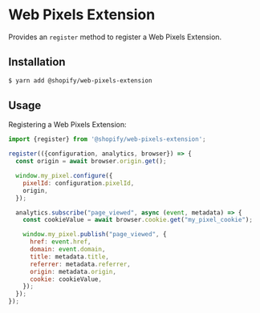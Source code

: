 # Web Pixels Extension

Provides an `register` method to register a Web Pixels Extension.

## Installation

```bash
$ yarn add @shopify/web-pixels-extension
```

## Usage

Registering a Web Pixels Extension:

```js
import {register} from '@shopify/web-pixels-extension';

register(({configuration, analytics, browser}) => {
  const origin = await browser.origin.get();

  window.my_pixel.configure({
    pixelId: configuration.pixelId,
    origin,
  });

  analytics.subscribe("page_viewed", async (event, metadata) => {
    const cookieValue = await browser.cookie.get("my_pixel_cookie");

    window.my_pixel.publish("page_viewed", {
      href: event.href,
      domain: event.domain,
      title: metadata.title,
      referrer: metadata.referrer,
      origin: metadata.origin,
      cookie: cookieValue,
    });
  });
});
```
